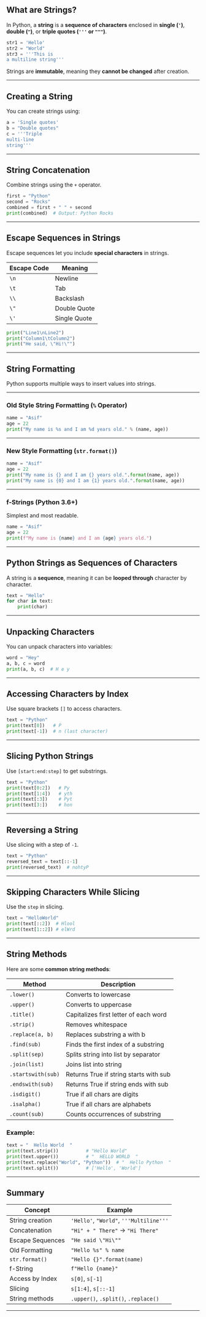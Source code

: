 ## What are Strings?

In Python, a **string** is a **sequence of characters** enclosed in **single (`'`)**, **double (`"`)**, or **triple quotes (`'''` or `"""`)**.

```python
str1 = 'Hello'
str2 = "World"
str3 = '''This is
a multiline string'''
```

Strings are **immutable**, meaning they **cannot be changed** after creation.

---

## Creating a String

You can create strings using:

```python
a = 'Single quotes'
b = "Double quotes"
c = '''Triple
multi-line
string'''
```

---

## String Concatenation

Combine strings using the `+` operator.

```python
first = "Python"
second = "Rocks"
combined = first + " " + second
print(combined)  # Output: Python Rocks
```

---

## Escape Sequences in Strings

Escape sequences let you include **special characters** in strings.

| Escape Code | Meaning      |
| ----------- | ------------ |
| `\n`        | Newline      |
| `\t`        | Tab          |
| `\\`        | Backslash    |
| `\"`        | Double Quote |
| `\'`        | Single Quote |

```python
print("Line1\nLine2")
print("Column1\tColumn2")
print("He said, \"Hi!\"")
```

---

## String Formatting

Python supports multiple ways to insert values into strings.

---

### Old Style String Formatting (`%` Operator)

```python
name = "Asif"
age = 22
print("My name is %s and I am %d years old." % (name, age))
```

---

### New Style Formatting (`str.format()`)

```python
name = "Asif"
age = 22
print("My name is {} and I am {} years old.".format(name, age))
print("My name is {0} and I am {1} years old.".format(name, age))
```

---

### f-Strings (Python 3.6+)

Simplest and most readable.

```python
name = "Asif"
age = 22
print(f"My name is {name} and I am {age} years old.")
```

---

## Python Strings as Sequences of Characters

A string is a **sequence**, meaning it can be **looped through** character by character.

```python
text = "Hello"
for char in text:
    print(char)
```

---

## Unpacking Characters

You can unpack characters into variables:

```python
word = "Hey"
a, b, c = word
print(a, b, c)  # H e y
```

---

## Accessing Characters by Index

Use square brackets `[]` to access characters.

```python
text = "Python"
print(text[0])   # P
print(text[-1])  # n (last character)
```

---

## Slicing Python Strings

Use `[start:end:step]` to get substrings.

```python
text = "Python"
print(text[0:2])   # Py
print(text[1:4])   # yth
print(text[:3])    # Pyt
print(text[3:])    # hon
```

---

## Reversing a String

Use slicing with a step of `-1`.

```python
text = "Python"
reversed_text = text[::-1]
print(reversed_text)  # nohtyP
```

---

## Skipping Characters While Slicing

Use the `step` in slicing.

```python
text = "HelloWorld"
print(text[::2])  # Hlool
print(text[1::2]) # elWrd
```

---

## String Methods

Here are some **common string methods**:

| Method             | Description                            |
| ------------------ | -------------------------------------- |
| `.lower()`         | Converts to lowercase                  |
| `.upper()`         | Converts to uppercase                  |
| `.title()`         | Capitalizes first letter of each word  |
| `.strip()`         | Removes whitespace                     |
| `.replace(a, b)`   | Replaces substring a with b            |
| `.find(sub)`       | Finds the first index of a substring   |
| `.split(sep)`      | Splits string into list by separator   |
| `.join(list)`      | Joins list into string                 |
| `.startswith(sub)` | Returns True if string starts with sub |
| `.endswith(sub)`   | Returns True if string ends with sub   |
| `.isdigit()`       | True if all chars are digits           |
| `.isalpha()`       | True if all chars are alphabets        |
| `.count(sub)`      | Counts occurrences of substring        |

### Example:

```python
text = "  Hello World  "
print(text.strip())          # "Hello World"
print(text.upper())          # "  HELLO WORLD  "
print(text.replace("World", "Python"))  # "  Hello Python  "
print(text.split())          # ['Hello', 'World']
```

---

## Summary

| Concept          | Example                                 |
| ---------------- | --------------------------------------- |
| String creation  | `'Hello'`, `"World"`, `'''Multiline'''` |
| Concatenation    | `"Hi" + " There"` → `"Hi There"`        |
| Escape Sequences | `"He said \"Hi\""`                      |
| Old Formatting   | `"Hello %s" % name`                     |
| `str.format()`   | `"Hello {}".format(name)`               |
| f-String         | `f"Hello {name}"`                       |
| Access by Index  | `s[0]`, `s[-1]`                         |
| Slicing          | `s[1:4]`, `s[::-1]`                     |
| String methods   | `.upper()`, `.split()`, `.replace()`    |

---

